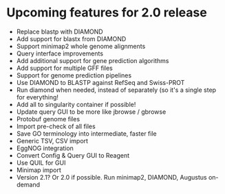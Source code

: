 # Upcoming features for 2.0 release

* Replace blastp with DIAMOND
* Add support for blastx from DIAMOND
* Support minimap2 whole genome alignments
* Query interface improvements
* Add additional support for gene prediction algorithms
* Add support for multiple GFF files
* Support for genome prediction pipelines
* Use DIAMOND to BLASTP against RefSeq and Swiss-PROT
* Run diamond when needed, instead of separately (so it's a single step for everything!
* Add all to singularity container if possible!
* Update query GUI to be more like jbrowse / gbrowse
* Protobuf genome files
* Import pre-check of all files
* Save GO terminology into intermediate, faster file
* Generic TSV, CSV import
* EggNOG integration
* Convert Config & Query GUI to Reagent
* Use QUIL for GUI
* Minimap import
* Version 2.1? Or 2.0 if possible. Run minimap2, DIAMOND, Augustus on-demand
